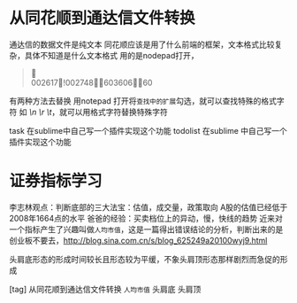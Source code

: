 # 从同花顺到通达信文件转换
通达信的数据文件是纯文本
同花顺应该是用了什么前端的框架，文本格式比较复杂，具体不知道是什么文本格式
用的是nodepad打开，

> <br>002617!00274860360660

有两种方法去替换 
用notepad 打开将`查找中的扩展`勾选，就可以查找特殊的格式字符 如 *\n* *\r* *\t*，就可以用格式字符替换特殊字符


task 在sublime中自己写一个插件实现这个功能
todolist 
在sublime 中自己写一个插件实现这个功能 


# 证券指标学习
李志林观点：判断底部的三大法宝：估值，成交量，政策取向
A股的估值已经低于2008年1664点的水平
爸爸的经验：买卖档位上的异动，慢，快线的趋势
近来对一个指标产生了兴趣叫做`人均市值`，这是一篇得出错误结论的分析，判断出来的是创业板不要去，http://blog.sina.com.cn/s/blog_625249a20100wyj9.html


头肩底形态的形成时间较长且形态较为平缓，不象头肩顶形态那样剧烈而急促的形成

[tag] 从同花顺到通达信文件转换 `人均市值` 头肩底 头肩顶







